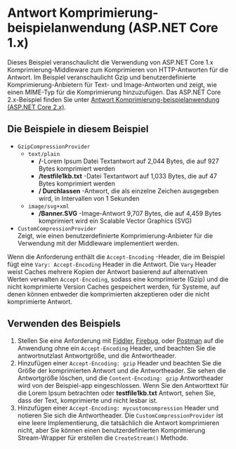 # <a name="response-compression-sample-application-aspnet-core-1x"></a>Antwort Komprimierung-beispielanwendung (ASP.NET Core 1.x)

Dieses Beispiel veranschaulicht die Verwendung von ASP.NET Core 1.x Komprimierung-Middleware zum Komprimieren von HTTP-Antworten für die Antwort. Im Beispiel veranschaulicht Gzip und benutzerdefinierte Komprimierung-Anbietern für Text- und Image-Antworten und zeigt, wie einen MIME-Typ für die Komprimierung hinzuzufügen. Das ASP.NET Core 2.x-Beispiel finden Sie unter [Antwort Komprimierung-beispielanwendung (ASP.NET Core 2.x)](https://github.com/aspnet/Docs/tree/master/aspnetcore/performance/response-compression/samples/2.x).

## <a name="examples-in-this-sample"></a>Die Beispiele in diesem Beispiel
* `GzipCompressionProvider`
  * `text/plain`
    * **/**-Lorem Ipsum Datei Textantwort auf 2,044 Bytes, die auf 927 Bytes komprimiert werden
    * **/testfile1kb.txt** -Datei Textantwort auf 1,033 Bytes, die auf 47 Bytes komprimiert werden
    * **/ Durchlassen** -Antwort, die als einzelne Zeichen ausgegeben wird, in Intervallen von 1 Sekunden 
  * `image/svg+xml`
    * **/Banner.SVG** -Image-Antwort 9,707 Bytes, die auf 4,459 Bytes komprimiert wird ein Scalable Vector Graphics (SVG)
* `CustomCompressionProvider`<br>Zeigt, wie einen benutzerdefinierte Komprimierung-Anbieter für die Verwendung mit der Middleware implementiert werden.

Wenn die Anforderung enthält die `Accept-Encoding` -Header, die im Beispiel fügt eine `Vary: Accept-Encoding` Header in die Antwort. Die `Vary` Header weist Caches mehrere Kopien der Antwort basierend auf alternativen Werten verwalten `Accept-Encoding`, sodass eine komprimierte (Gzip) und die nicht komprimierte Version Caches gespeichert werden, für Systeme, auf denen können entweder die komprimierten akzeptieren oder die nicht komprimierte Antwort.

## <a name="using-the-sample"></a>Verwenden des Beispiels
1. Stellen Sie eine Anforderung mit [Fiddler](http://www.telerik.com/fiddler), [Firebug](http://getfirebug.com/), oder [Postman](https://www.getpostman.com/) auf die Anwendung ohne ein `Accept-Encoding` Header, und beachten Sie die antwortnutzlast Antwortgröße, und die Antwortheader.
2. Hinzufügen einer `Accept-Encoding: gzip` Header und beachten Sie die Größe der komprimierten Antwort und die Antwortheader. Sie sehen die Antwortgröße löschen, und die `Content-Encoding: gzip` Antwortheader wird von der Beispiel-app eingeschlossen. Wenn Sie den Antworttext für die Lorem Ipsum betrachten oder **testfile1kb.txt** Antwort, sehen Sie, dass der Text, komprimierte und nicht lesbar ist.
3. Hinzufügen einer `Accept-Encoding: mycustomcompression` Header und notieren Sie sich die Antwortheader. Die `CustomCompressionProvider` ist eine leere Implementierung, die tatsächlich die Antwort komprimieren nicht, aber Sie können einen benutzerdefinierten Komprimierung Stream-Wrapper für erstellen die `CreateStream()` Methode.
